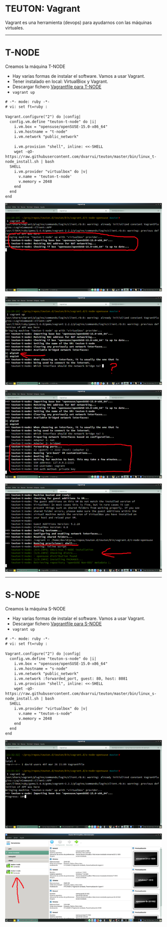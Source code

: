 
# TEUTON: Vagrant

Vagrant es una herramienta (devops) para ayudarnos con las máquinas virtuales.

---

# T-NODE

Creamos la máquina T-NODE
* Hay varias formas de instalar el software. Vamos a usar Vagrant.
* Tener instalado en local: VirtualBiox y Vagrant.
* Descargar fichero [Vagrantfile para T-NODE](./vagrant/t-node/Vagrantfile)
* `vagrant up`



```
# -*- mode: ruby -*-
# vi: set ft=ruby :

Vagrant.configure("2") do |config|
  config.vm.define "teuton-t-node" do |i|
    i.vm.box = "opensuse/openSUSE-15.0-x86_64"
    i.vm.hostname = "t-node"
    i.vm.network "public_network"

    i.vm.provision "shell", inline: <<-SHELL
    wget -qO- https://raw.githubusercontent.com/dvarrui/teuton/master/bin/linux_t-node_install.sh | bash
  SHELL
    i.vm.provider "virtualbox" do |v|
      v.name = 'teuton-t-node'
      v.memory = 2048
    end
  end
end
```

![](./images/vagrant-01.png)

![](./images/vagrant-02.png)

![](./images/vagrant-03.png)

![](./images/vagrant-04.png)


---

# S-NODE

Creamos la máquina S-NODE
* Hay varias formas de instalar el software. Vamos a usar Vagrant.
* Descargar fichero [Vagrantfile para S-NODE](./vagrant/s-node/Vagrantfile)
* `vagrant up`

```
# -*- mode: ruby -*-
# vi: set ft=ruby :

Vagrant.configure("2") do |config|
  config.vm.define "teuton-s-node" do |i|
    i.vm.box = "opensuse/openSUSE-15.0-x86_64"
    i.vm.hostname = "s-node"
    i.vm.network "public_network"
    i.vm.network :forwarded_port, guest: 80, host: 8081
    i.vm.provision "shell", inline: <<-SHELL
    wget -qO- https://raw.githubusercontent.com/dvarrui/teuton/master/bin/linux_s-node_install.sh | bash
  SHELL
    i.vm.provider "virtualbox" do |v|
      v.name = "teuton-s-node"
      v.memory = 2048
    end
  end
end
```

![](./images/vagrant-05.png)

![](./images/vagrant-06.png)
